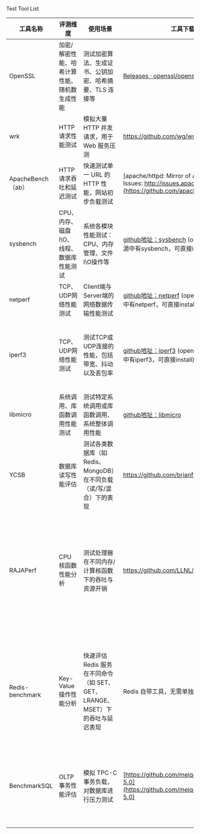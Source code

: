Test Tool List

| 工具名称          | 评测维度                                    | 使用场景                                               | 工具下载地址                                                 | 关键指标                            | 关键指标的解释                                               | 备注                                                    |
| ----------------- | ------------------------------------------- | ------------------------------------------------------ | ------------------------------------------------------------ | ----------------------------------- | ------------------------------------------------------------ | ------------------------------------------------------- |
| OpenSSL           | 加密/解密性能、哈希计算性能、随机数生成性能 | 测试加密算法、生成证书、公钥加密、哈希摘要、TLS 连接等 | [Releases · openssl/openssl](https://github.com/openssl/openssl) | `speed` 测试结果（如 MB/s）         | 不同加密算法在不同数据块大小下的吞吐性能，如 AES-128-CBC 加密速度 | 可用于性能评测，也能生成证书与密钥                      |
| wrk               | HTTP 请求性能测试                           | 模拟大量 HTTP 并发请求，用于 Web 服务压测              | https://github.com/wg/wrk                                    | Latency、Requests/sec、Transfer/sec | Latency 为响应延迟，Requests/sec为每秒请求数量、Transfer/sec 为传输速度 | 支持多线程、Lua 脚本、轻量高效，用来测试web服务器性能   |
| ApacheBench（ab） | HTTP 请求吞吐和延迟测试                     | 快速测试单一 URL 的 HTTP 性能，网站初步负载测试        | [apache/httpd: Mirror of Apache HTTP Server. Issues: http://issues.apache.org](https://github.com/apache/httpd) | Requests/sec、Time/req              | Requests/sec 表示每秒请求数，Time/req 为平均每个请求耗时     | 轻量、命令简单，适合快速测试单一页面，测试web服务器性能 |
| sysbench  |CPU、内存、磁盘I\O、线程、数据库性能测试  |系统各模块性能测试：CPU、内存管理、文件I\O操作等 | [github地址：sysbench](https://github.com/akopytov/sysbench)   (openEuler25.03的repo源中有sysbench，可直接install) |        Latency、total number of events |Latency反映了系统执行事件的响应延迟，total number of events反映指定测试时间内执行测试事件的总次数|                                                         |
| netperf |          TCP、UDP网络性能测试 | Client端与Server端的网络数据传输性能测试      |[github地址：netperf](https://github.com/HewlettPackard/netperf)  (openEuler25.03的repo源中有netperf，可直接install)   | Throughput   |  Throughput为网络吞吐量，反映网络连接的性能  |                                                         |
| iperf3 |  TCP、UDP网络性能测试       | 测试TCP或UDP连接的性能，包括带宽、抖动以及丢包率       |[github地址：iperf3](https://github.com/esnet/iperf)  (openEuler25.03的repo源中有iperf3，可直接install)  |        Transfer、 Bitrate、Jitter、 Lost/Total Datagrams|   Transfer为总数据传输量、 Bitrate为比特率反映数据传输速率、Jitter和Lost/Total Datagrams用于UDP测试，分别表示抖动和丢包率  |                                                         |
| libmicro |   系统调用、库函数调用性能测试 | 测试特定系统调用或库函数调用、系统整体调用性能                                                      |[github地址：libmicro](https://github.com/redhat-performance/libMicro)   |  mean of 95%：usecs/call  | usecs/call表示每次调用的平均耗时（微秒）|                                                         |
| YCSB      | 数据库读写性能评估 | 测试各类数据库（如 Redis、MongoDB）在不同负载（读/写/混合）下的表现 | https://github.com/brianfrankcooper/YCSB              | Throughput（ops/sec）、Average Latency、50th/95th/99th Latency Percentile                   | Throughput 表示每秒数据库操作数；Latency 表示操作延迟，含平均值和第 50/95/99 百分位，用于反映响应速度和系统尾延迟表现                                           | 支持多种数据库（RocksDB、Redis等）           |
| RAJAPerf  | CPU 核函数性能分析 | 测试处理器在不同内存/计算核函数下的吞吐与资源开销 | https://github.com/LLNL/RAJAPerf                       | Reps、Kernels/rep、FLOPS/rep、Bytes/rep、BytesRead/rep、BytesWritten/rep、AtomicWrites/rep | Reps 为重复执行次数；Kernels/rep 表示每次重复的核函数次数；FLOPS 为每次重复中的浮点操作数；Bytes/rep 表示内存访问总量；BytesRead/Written 分别为读/写数据量；AtomicWrites 为涉及原子操作的写数据量 | 可用于对比不同编译器/后端架构的算力差异|
| Redis-benchmark | Key-Value 操作性能分析 | 快速评估 Redis 服务在不同命令（如 SET、GET、LRANGE、MSET）下的吞吐与延迟表现 | Redis 自带工具，无需单独编译         | Requests/sec、Command Breakdown、Latency Percentiles (P95/P99)、Max Latency                      | Requests/sec 表示每秒处理请求数；Command Breakdown 表示不同命令的独立吞吐量（如 LRANGE_600 为 1153 ops/sec）；Latency Percentiles 表示延迟分布（如 95% 请求 ≤ 6ms）；Max Latency 为最慢响应时间 | 适合 Redis 性能基准测试|
| BenchmarkSQL | OLTP 事务性能评估 | 模拟 TPC-C 事务负载，对数据库进行压力测试 | [https://github.com/meiq4096/benchmarksql-5.0](https://github.com/meiq4096/benchmarksql-5.0) | tpmC（NewOrder 吞吐量）、tpmTOTAL（事务总吞吐）、Txn Count（事务数） | tpmC 表示每分钟处理的 NewOrder 类型事务数；tpmTOTAL 表示系统总事务吞吐；Txn Count 表示总共完成的事务数 | TPC-C 仿真，适合 PostgreSQL等数据库基准测试|
|                   |                                             |                                                        |                                                              |                                     |                                                              |                                                         |
|                   |                                             |                                                        |                                                              |                                     |                                                              |                                                         |
|                   |                                             |                                                        |                                                              |                                     |                                                              |                                                         |
|                   |                                             |                                                        |                                                              |                                     |                                                              |                                                         |
                                                           